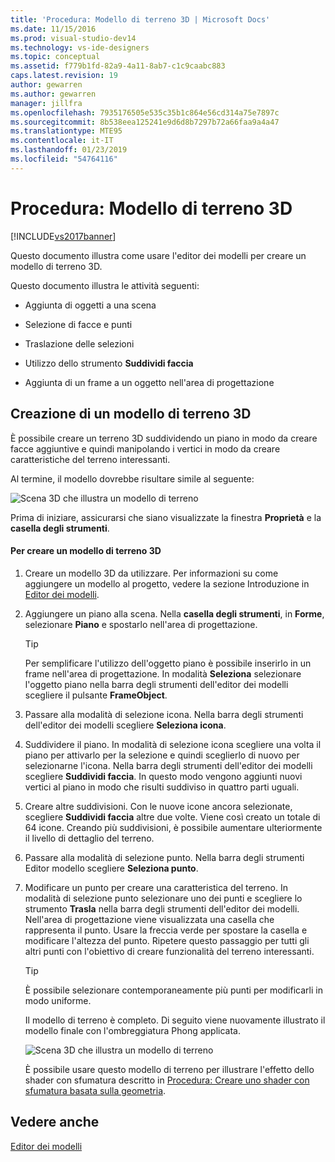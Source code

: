 ```yaml
---
title: 'Procedura: Modello di terreno 3D | Microsoft Docs'
ms.date: 11/15/2016
ms.prod: visual-studio-dev14
ms.technology: vs-ide-designers
ms.topic: conceptual
ms.assetid: f779b1fd-82a9-4a11-8ab7-c1c9caabc883
caps.latest.revision: 19
author: gewarren
ms.author: gewarren
manager: jillfra
ms.openlocfilehash: 7935176505e535c35b1c864e56cd314a75e7897c
ms.sourcegitcommit: 8b538eea125241e9d6d8b7297b72a66faa9a4a47
ms.translationtype: MTE95
ms.contentlocale: it-IT
ms.lasthandoff: 01/23/2019
ms.locfileid: "54764116"
---
```

# <a name="how-to-model-3-d-terrain"></a>Procedura: Modello di terreno 3D
[!INCLUDE[vs2017banner](../includes/vs2017banner.md)]

Questo documento illustra come usare l'editor dei modelli per creare un modello di terreno 3D.  
  
 Questo documento illustra le attività seguenti:  
  
-   Aggiunta di oggetti a una scena  
  
-   Selezione di facce e punti  
  
-   Traslazione delle selezioni  
  
-   Utilizzo dello strumento **Suddividi faccia**  
  
-   Aggiunta di un frame a un oggetto nell'area di progettazione  
  
## <a name="creating-a-3-d-terrain-model"></a>Creazione di un modello di terreno 3D  
 È possibile creare un terreno 3D suddividendo un piano in modo da creare facce aggiuntive e quindi manipolando i vertici in modo da creare caratteristiche del terreno interessanti.  
  
 Al termine, il modello dovrebbe risultare simile al seguente:  
  
 ![Scena 3D che illustra un modello di terreno](../designers/media/digit-terrain-model.png "Digit-Terrain-Model")  
  
 Prima di iniziare, assicurarsi che siano visualizzate la finestra **Proprietà** e la **casella degli strumenti**.  
  
#### <a name="to-create-a-3-d-terrain-model"></a>Per creare un modello di terreno 3D  
  
1. Creare un modello 3D da utilizzare. Per informazioni su come aggiungere un modello al progetto, vedere la sezione Introduzione in [Editor dei modelli](../designers/model-editor.md).  
  
2. Aggiungere un piano alla scena. Nella **casella degli strumenti**, in **Forme**, selezionare **Piano** e spostarlo nell'area di progettazione.  
  
   > [!TIP]
   >  Per semplificare l'utilizzo dell'oggetto piano è possibile inserirlo in un frame nell'area di progettazione. In modalità **Seleziona** selezionare l'oggetto piano nella barra degli strumenti dell'editor dei modelli scegliere il pulsante **FrameObject**.  
  
3. Passare alla modalità di selezione icona. Nella barra degli strumenti dell'editor dei modelli scegliere **Seleziona icona**.  
  
4. Suddividere il piano. In modalità di selezione icona scegliere una volta il piano per attivarlo per la selezione e quindi sceglierlo di nuovo per selezionarne l'icona. Nella barra degli strumenti dell'editor dei modelli scegliere **Suddividi faccia**. In questo modo vengono aggiunti nuovi vertici al piano in modo che risulti suddiviso in quattro parti uguali.  
  
5. Creare altre suddivisioni. Con le nuove icone ancora selezionate, scegliere **Suddividi faccia** altre due volte. Viene così creato un totale di 64 icone. Creando più suddivisioni, è possibile aumentare ulteriormente il livello di dettaglio del terreno.  
  
6. Passare alla modalità di selezione punto. Nella barra degli strumenti Editor modello scegliere **Seleziona punto**.  
  
7. Modificare un punto per creare una caratteristica del terreno. In modalità di selezione punto selezionare uno dei punti e scegliere lo strumento **Trasla** nella barra degli strumenti dell'editor dei modelli. Nell'area di progettazione viene visualizzata una casella che rappresenta il punto. Usare la freccia verde per spostare la casella e modificare l'altezza del punto. Ripetere questo passaggio per tutti gli altri punti con l'obiettivo di creare funzionalità del terreno interessanti.  
  
   > [!TIP]
   >  È possibile selezionare contemporaneamente più punti per modificarli in modo uniforme.  
  
   Il modello di terreno è completo. Di seguito viene nuovamente illustrato il modello finale con l'ombreggiatura Phong applicata.  
  
   ![Scena 3D che illustra un modello di terreno](../designers/media/digit-terrain-model.png "Digit-Terrain-Model")  
  
   È possibile usare questo modello di terreno per illustrare l'effetto dello shader con sfumatura descritto in [Procedura: Creare uno shader con sfumatura basata sulla geometria](../designers/how-to-create-a-geometry-based-gradient-shader.md).  
  
## <a name="see-also"></a>Vedere anche  
 [Editor dei modelli](../designers/model-editor.md)
